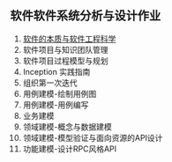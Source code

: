 ## 软件软件系统分析与设计作业

1. [软件的本质与软件工程科学](hw1)
2. 软件项目与知识团队管理
3. 软件项目过程模型与规划
4. Inception 实践指南
5. 组织第一次迭代
6. 用例建模-绘制用例图
7. 用例建模-用例编写
8. 业务建模
9. 领域建模-概念与数据建模
10. 领域建模-模型验证与面向资源的API设计
11. 功能建模-设计RPC风格API
